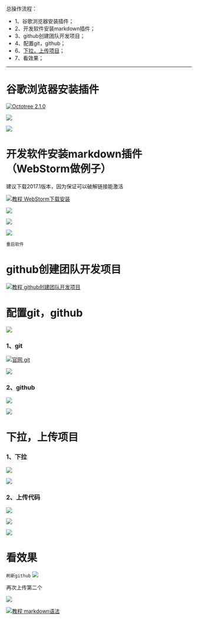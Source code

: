 总操作流程：
- 1、谷歌浏览器安装插件；
- 2、开发软件安装markdown插件；
- 3、github创建团队开发项目；
- 4、配置git，github；
- 6、[下拉，上传项目](#a01)；
- 7、看效果；

----------

# 谷歌浏览器安装插件
[![](https://img.shields.io/badge/Octotree-2.1.0-green.svg "Octotree 2.1.0")](https://pan.baidu.com/s/1D5XPzfVFZL3HBKYYbDku0g)


![](image/2-1.png)

![](image/2-2.png)

# 开发软件安装markdown插件（WebStorm做例子）

建议下载2017.1版本，因为保证可以破解链接能激活

[![](https://img.shields.io/badge/教程-WebStorm下载安装-yellow.svg "教程 WebStorm下载安装")](https://github.com/OurNotes/CCN/blob/master/2.%E5%89%8D%E7%AB%AF/1.%E5%BC%80%E5%8F%91%E5%B7%A5%E5%85%B7/1-WebStorm%E7%9A%84%E4%B8%8B%E8%BD%BD%E5%AE%89%E8%A3%85.md)

![](image/2-3.png)

![](image/2-4.png)

![](image/2-5.png)

`重启软件`
# github创建团队开发项目
[![](https://img.shields.io/badge/教程-github创建团队开发项目-yellow.svg "教程 github创建团队开发项目")](https://github.com/OurNotes/CCN/blob/master/1.%E5%B7%A5%E5%85%B7/3.github/1-github%E4%B9%8B%E5%88%9B%E5%BB%BA%E5%9B%A2%E9%98%9F%E5%BC%80%E5%8F%91%E9%A1%B9%E7%9B%AE.md)
# 配置git，github
![](image/2-6.png)

### 1、git
[![](https://img.shields.io/badge/官网-git-red.svg "官网 git")](https://git-scm.com/)


![](image/2-7.png)

### 2、github
![](image/2-8.png)

![](image/2-9.png)
# <span name="a01" href="#">下拉，上传项目</span>
### 1、下拉
![](image/2-10.png)

![](image/2-11.png)
### 2、上传代码
![](image/2-12.png)

![](image/2-13.png)

![](image/2-14.png)

# 看效果
`刷新github`
![](image/2-15.png)

再次上传第二个

![](image/2-16.png)

[![](https://img.shields.io/badge/教程-markdown语法-yellow.svg "教程 markdown语法")](https://www.jianshu.com/p/0130ad32a08d)